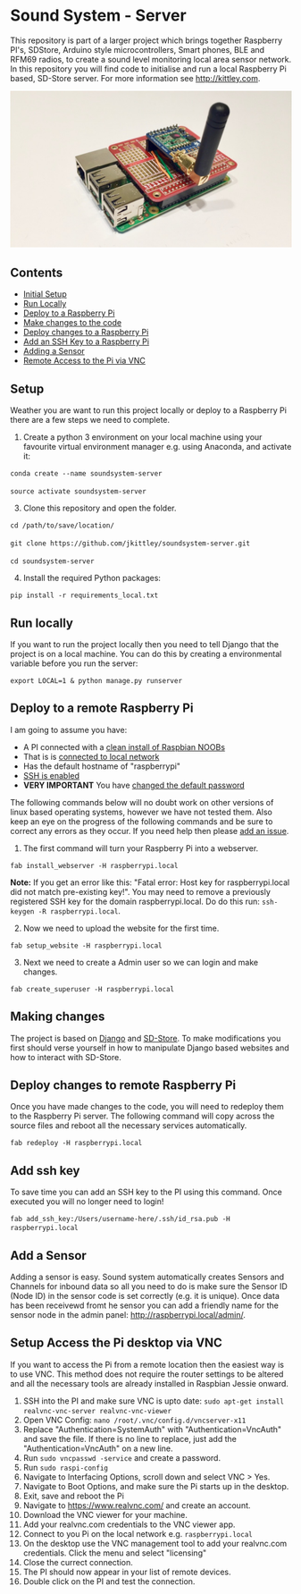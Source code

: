 # Sound System - Server
This repository is part of a larger project which brings together Raspberry PI's, SDStore, Arduino style microcontrollers, Smart phones, BLE and RFM69 radios, to create a sound level monitoring local area sensor network. In this repository you will find code to initialise and run a local Raspberry Pi based, SD-Store server. For more information see http://kittley.com.

![Example](_res/server.jpg)

## Contents 
* [Initial Setup](#setup)
* [Run Locally](#runlocal)
* [Deploy to a Raspberry Pi](#deploy)
* [Make changes to the code](#makechanges)
* [Deploy changes to a Raspberry Pi](#redeploy)
* [Add an SSH Key to a Raspberry Pi](#sshkey)
* [Adding a Sensor](#addsensor)
* [Remote Access to the Pi via VNC](#vnc)
## <a name="setup"></a>Setup 
Weather you are want to run this project locally or deploy to a Raspberry Pi there are a few steps we need to complete.

1. Create a python 3 environment on your local machine using your favourite virtual environment manager e.g. using Anaconda, and activate it: 

```
conda create --name soundsystem-server

source activate soundsystem-server
```

3. Clone this repository and open the folder.
```
cd /path/to/save/location/

git clone https://github.com/jkittley/soundsystem-server.git 

cd soundsystem-server
```

4. Install the required Python packages:

```
pip install -r requirements_local.txt
```

## <a name="runlocal"></a>Run locally
If you want to run the project locally then you need to tell Django that the project is on a local machine. You can do this by creating a environmental variable before you run the server:

```
export LOCAL=1 & python manage.py runserver
```

## <a name="deploy"></a>Deploy to a remote Raspberry Pi
I am going to assume you have:

* A PI connected with a [clean install of Raspbian NOOBs](https://www.raspberrypi.org/documentation/installation/noobs.md)
* That is is [connected to local network](https://www.raspberrypi.org/documentation/configuration/wireless/) 
* Has the default hostname of "raspberrypi"
* [SSH is enabled](https://www.raspberrypi.org/documentation/remote-access/ssh/)
* **VERY IMPORTANT** You have [changed the default password](https://www.raspberrypi.org/documentation/linux/usage/users.md)

The following commands below will no doubt work on other versions of linux based operating systems, however we have not tested them. Also keep an eye on the progress of the following commands and be sure to correct any errors as they occur. If you need help then please [add an issue](https://github.com/jkittley/soundsystem-server/issues).

1. The first command will turn your Raspberry Pi into a webserver.
```
fab install_webserver -H raspberrypi.local
``` 
**Note:** If you get an error like this: "Fatal error: Host key for raspberrypi.local did not match pre-existing key!". You may need to remove a previously registered SSH key for the domain raspberrypi.local. Do do this run: `ssh-keygen -R raspberrypi.local`.

2. Now we need to upload the website for the first time.
```
fab setup_website -H raspberrypi.local
``` 
3. Next we need to create a Admin user so we can login and make changes.
```
fab create_superuser -H raspberrypi.local
```

## <a name="makechanges"></a>Making changes
The project is based on [Django](https://www.djangoproject.com/) and [SD-Store](https://bitbucket.org/ecostanza/sd_store/src/master/README.md). To make modifications you first should verse yourself in how to manipulate Django based websites and how to interact with SD-Store.

## <a name="redeploy"></a>Deploy changes to remote Raspberry Pi
Once you have made changes to the code, you will need to redeploy them to the Raspberry Pi server. The following command will copy across the source files and reboot all the necessary services automatically.

```
fab redeploy -H raspberrypi.local
```

## <a name="sshkey"></a>Add ssh key
To save time you can add an SSH key to the PI using this command. Once executed you will no longer need to login!

```
fab add_ssh_key:/Users/username-here/.ssh/id_rsa.pub -H raspberrypi.local
```

## <a name="addsensor"></a>Add a Sensor
Adding a sensor is easy. Sound system automatically creates Sensors and Channels for inbound data so all you need to do is make sure the Sensor ID (Node ID) in the sensor code is set correctly (e.g. it is unique). Once data has been receivewd fromt he sensor you can add a friendly name for the sensor node in the admin panel: http://raspberrypi.local/admin/.


## <a name="vnc"></a>Setup Access the Pi desktop via VNC
If you want to access the Pi from a remote location then the easiest way is to use VNC. This method does not require the router settings to be altered and all the necessary tools are already installed in Raspbian Jessie onward.

1. SSH into the PI and make sure VNC is upto date: `sudo apt-get install realvnc-vnc-server realvnc-vnc-viewer`
2. Open VNC Config: `nano /root/.vnc/config.d/vncserver-x11`
3. Replace "Authentication=SystemAuth" with "Authentication=VncAuth" and save the file. If there is no line to replace, just add the "Authentication=VncAuth" on a new line.
4. Run `sudo vncpasswd -service` and create a password.
5. Run `sudo raspi-config`
6. Navigate to Interfacing Options, scroll down and select VNC > Yes.
7. Navigate to Boot Options, and make sure the Pi starts up in the desktop.
8. Exit, save and reboot the Pi
9. Navigate to https://www.realvnc.com/ and create an account.
10. Download the VNC viewer for your machine.
11. Add your realvnc.com credentials to the VNC viewer app.
12. Connect to you Pi on the local network e.g. `raspberrypi.local`
13. On the desktop use the VNC management tool to add your realvnc.com credentials. Click the menu and select "licensing"
14. Close the currect connection.
15. The PI should now appear in your list of remote devices.
15. Double click on the PI and test the connection.
